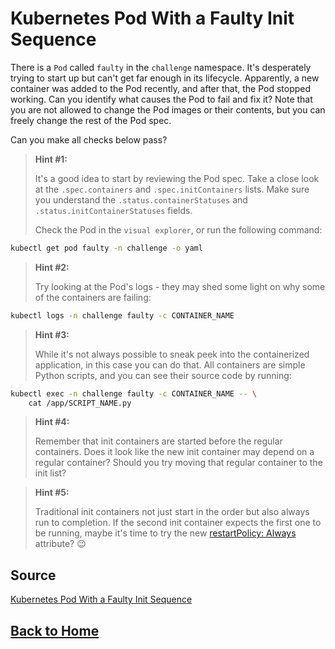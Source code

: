# **Kubernetes Pod With a Faulty Init Sequence**

There is a ``Pod`` called ``faulty`` in the ``challenge`` namespace. It's desperately trying to start up but can't get far enough in its lifecycle. Apparently, a new container was added to the Pod recently, and after that, the Pod stopped working. Can you identify what causes the Pod to fail and fix it? Note that you are not allowed to change the Pod images or their contents, but you can freely change the rest of the Pod spec.

Can you make all checks below pass?

> **Hint #1:**
>
> It's a good idea to start by reviewing the Pod spec. Take a close look at the ``.spec.containers`` and ``.spec.initContainers`` lists. Make sure you understand the ``.status.containerStatuses`` and ``.status.initContainerStatuses`` fields.
> 
> Check the Pod in the ``visual explorer``, or run the following command:

```bash
kubectl get pod faulty -n challenge -o yaml
```

> **Hint #2:**
>
> Try looking at the Pod's logs - they may shed some light on why some of the containers are failing:

```bash
kubectl logs -n challenge faulty -c CONTAINER_NAME
```

> **Hint #3:**
>
> While it's not always possible to sneak peek into the containerized application, in this case you can do that. All containers are simple Python scripts, and you can see their source code by running:

```bash
kubectl exec -n challenge faulty -c CONTAINER_NAME -- \
    cat /app/SCRIPT_NAME.py
```

> **Hint #4:**
>
> Remember that init containers are started before the regular containers. Does it look like the new init container may depend on a regular container? Should you try moving that regular container to the init list?

> **Hint #5:**
>
> Traditional init containers not just start in the order but also always run to completion. If the second init container expects the first one to be running, maybe it's time to try the new [restartPolicy: Always](https://labs.iximiuz.com/tutorials/kubernetes-native-sidecars) attribute? 😉

## **Source**

[Kubernetes Pod With a Faulty Init Sequence](https://labs.iximiuz.com/challenges/kubernetes-pod-with-faulty-init-sequence)

## **[Back to Home](../../)**
